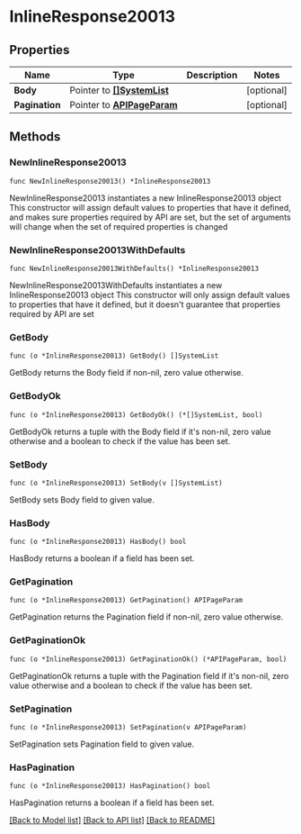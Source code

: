 # InlineResponse20013

## Properties

Name | Type | Description | Notes
------------ | ------------- | ------------- | -------------
**Body** | Pointer to [**[]SystemList**](SystemList.md) |  | [optional] 
**Pagination** | Pointer to [**APIPageParam**](APIPageParam.md) |  | [optional] 

## Methods

### NewInlineResponse20013

`func NewInlineResponse20013() *InlineResponse20013`

NewInlineResponse20013 instantiates a new InlineResponse20013 object
This constructor will assign default values to properties that have it defined,
and makes sure properties required by API are set, but the set of arguments
will change when the set of required properties is changed

### NewInlineResponse20013WithDefaults

`func NewInlineResponse20013WithDefaults() *InlineResponse20013`

NewInlineResponse20013WithDefaults instantiates a new InlineResponse20013 object
This constructor will only assign default values to properties that have it defined,
but it doesn't guarantee that properties required by API are set

### GetBody

`func (o *InlineResponse20013) GetBody() []SystemList`

GetBody returns the Body field if non-nil, zero value otherwise.

### GetBodyOk

`func (o *InlineResponse20013) GetBodyOk() (*[]SystemList, bool)`

GetBodyOk returns a tuple with the Body field if it's non-nil, zero value otherwise
and a boolean to check if the value has been set.

### SetBody

`func (o *InlineResponse20013) SetBody(v []SystemList)`

SetBody sets Body field to given value.

### HasBody

`func (o *InlineResponse20013) HasBody() bool`

HasBody returns a boolean if a field has been set.

### GetPagination

`func (o *InlineResponse20013) GetPagination() APIPageParam`

GetPagination returns the Pagination field if non-nil, zero value otherwise.

### GetPaginationOk

`func (o *InlineResponse20013) GetPaginationOk() (*APIPageParam, bool)`

GetPaginationOk returns a tuple with the Pagination field if it's non-nil, zero value otherwise
and a boolean to check if the value has been set.

### SetPagination

`func (o *InlineResponse20013) SetPagination(v APIPageParam)`

SetPagination sets Pagination field to given value.

### HasPagination

`func (o *InlineResponse20013) HasPagination() bool`

HasPagination returns a boolean if a field has been set.


[[Back to Model list]](../README.md#documentation-for-models) [[Back to API list]](../README.md#documentation-for-api-endpoints) [[Back to README]](../README.md)


